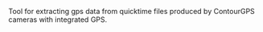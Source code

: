 Tool for extracting gps data from quicktime files produced by ContourGPS cameras with integrated GPS.
